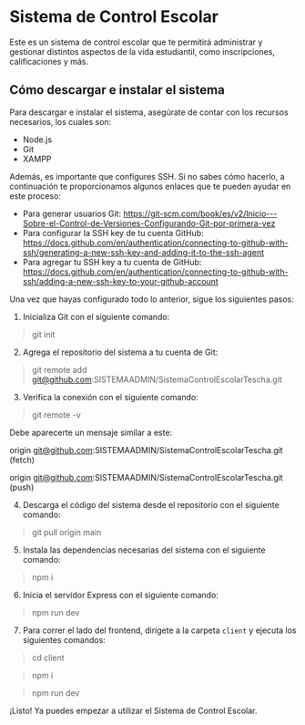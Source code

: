 # Sistema de Control Escolar

Este es un sistema de control escolar que te permitirá administrar y gestionar distintos aspectos de la vida estudiantil, como inscripciones, calificaciones y más. 

## Cómo descargar e instalar el sistema

Para descargar e instalar el sistema, asegúrate de contar con los recursos necesarios, los cuales son:

- Node.js
- Git
- XAMPP

Además, es importante que configures SSH. Si no sabes cómo hacerlo, a continuación te proporcionamos algunos enlaces que te pueden ayudar en este proceso:

- Para generar usuarios Git: https://git-scm.com/book/es/v2/Inicio---Sobre-el-Control-de-Versiones-Configurando-Git-por-primera-vez
- Para configurar la SSH key de tu cuenta GitHub: https://docs.github.com/en/authentication/connecting-to-github-with-ssh/generating-a-new-ssh-key-and-adding-it-to-the-ssh-agent
- Para agregar tu SSH key a tu cuenta de GitHub: https://docs.github.com/en/authentication/connecting-to-github-with-ssh/adding-a-new-ssh-key-to-your-github-account

Una vez que hayas configurado todo lo anterior, sigue los siguientes pasos:

1. Inicializa Git con el siguiente comando:
>git init


2. Agrega el repositorio del sistema a tu cuenta de Git:

>git remote add git@github.com:SISTEMAADMIN/SistemaControlEscolarTescha.git


3. Verifica la conexión con el siguiente comando:
>git remote -v

Debe aparecerte un mensaje similar a este:

origin git@github.com:SISTEMAADMIN/SistemaControlEscolarTescha.git (fetch)

origin git@github.com:SISTEMAADMIN/SistemaControlEscolarTescha.git (push)


4. Descarga el código del sistema desde el repositorio con el siguiente comando:
>git pull origin main

5. Instala las dependencias necesarias del sistema con el siguiente comando:
>npm i


6. Inicia el servidor Express con el siguiente comando:
>npm run dev


7. Para correr el lado del frontend, dirígete a la carpeta `client` y ejecuta los siguientes comandos:
>cd client

>npm i

>npm run dev


¡Listo! Ya puedes empezar a utilizar el Sistema de Control Escolar.
